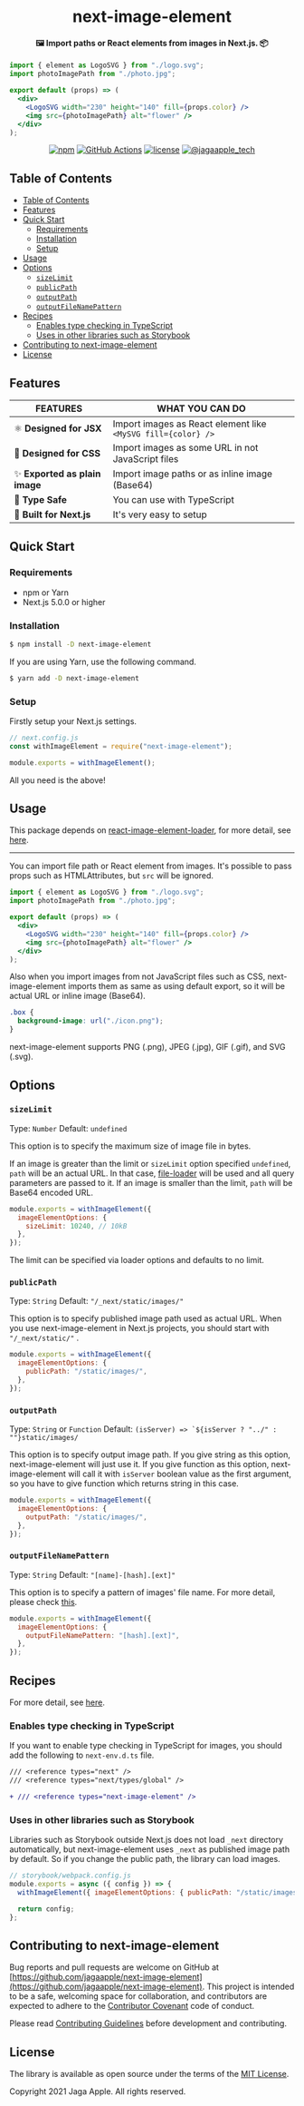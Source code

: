 <h1 align="center">next-image-element</h1>

<h4 align="center">🖼️ Import paths or React elements from images in Next.js. 📦</h4>

```jsx
import { element as LogoSVG } from "./logo.svg";
import photoImagePath from "./photo.jpg";

export default (props) => (
  <div>
    <LogoSVG width="230" height="140" fill={props.color} />
    <img src={photoImagePath} alt="flower" />
  </div>
);
```

<div align="center">
<a href="https://www.npmjs.com/package/next-image-element"><img src="https://img.shields.io/npm/v/next-image-element.svg" alt="npm"></a>
<a href="https://github.com/jagaapple/next-image-element/actions"><img src="https://github.com/jagaapple/next-image-element/workflows/Build%20and%20test/badge.svg" alt="GitHub Actions"></a>
<a href="https://opensource.org/licenses/MIT"><img src="https://img.shields.io/github/license/jagaapple/next-image-element.svg" alt="license"></a>
<a href="https://twitter.com/jagaapple_tech"><img src="https://img.shields.io/badge/contact-%40jagaapple_tech-blue.svg" alt="@jagaapple_tech"></a>
</div>

## Table of Contents

<!-- TOC depthFrom:2 -->

- [Table of Contents](#table-of-contents)
- [Features](#features)
- [Quick Start](#quick-start)
  - [Requirements](#requirements)
  - [Installation](#installation)
  - [Setup](#setup)
- [Usage](#usage)
- [Options](#options)
  - [`sizeLimit`](#sizelimit)
  - [`publicPath`](#publicpath)
  - [`outputPath`](#outputpath)
  - [`outputFileNamePattern`](#outputfilenamepattern)
- [Recipes](#recipes)
  - [Enables type checking in TypeScript](#enables-type-checking-in-typescript)
  - [Uses in other libraries such as Storybook](#uses-in-other-libraries-such-as-storybook)
- [Contributing to next-image-element](#contributing-to-next-image-element)
- [License](#license)

<!-- /TOC -->


## Features
| FEATURES                      | WHAT YOU CAN DO                                              |
|-------------------------------|--------------------------------------------------------------|
| ⚛️ **Designed for JSX**        | Import images as React element like `<MySVG fill={color} />` |
| 🎨 **Designed for CSS**       | Import images as some URL in not JavaScript files            |
| ✨ **Exported as plain image** | Import image paths or as inline image (Base64)               |
| 🎩 **Type Safe**              | You can use with TypeScript                                  |
| 🔧 **Built for Next.js**      | It's very easy to setup                                      |


## Quick Start
### Requirements
- npm or Yarn
- Next.js 5.0.0 or higher

### Installation
```bash
$ npm install -D next-image-element
```

If you are using Yarn, use the following command.

```bash
$ yarn add -D next-image-element
```

### Setup
Firstly setup your Next.js settings.

```js
// next.config.js
const withImageElement = require("next-image-element");

module.exports = withImageElement();
```

All you need is the above!


## Usage
This package depends on [react-image-element-loader](https://github.com/jagaapple/react-image-element-loader), for more detail,
see [here](https://github.com/jagaapple/react-image-element-loader#usage).

---

You can import file path or React element from images. It's possible to pass props such as HTMLAttributes, but `src` will be ignored.


```jsx
import { element as LogoSVG } from "./logo.svg";
import photoImagePath from "./photo.jpg";

export default (props) => (
  <div>
    <LogoSVG width="230" height="140" fill={props.color} />
    <img src={photoImagePath} alt="flower" />
  </div>
);
```

Also when you import images from not JavaScript files such as CSS, next-image-element imports them as same as using default
export, so it will be actual URL or inline image (Base64).

```css
.box {
  background-image: url("./icon.png");
}
```

next-image-element supports PNG (.png), JPEG (.jpg), GIF (.gif), and SVG (.svg).


## Options
### `sizeLimit`
Type: `Number` Default: `undefined`

This option is to specify the maximum size of image file in bytes.

If an image is greater than the limit or `sizeLimit` option specified `undefined`, `path` will be an actual URL. In that case,
[file-loader](https://github.com/webpack-contrib/file-loader) will be used and all query parameters are passed to it.
If an image is smaller than the limit, `path` will be Base64 encoded URL.

```js
module.exports = withImageElement({
  imageElementOptions: {
    sizeLimit: 10240, // 10kB
  },
});
```

The limit can be specified via loader options and defaults to no limit.

### `publicPath`
Type: `String` Default: `"/_next/static/images/"`

This option is to specify published image path used as actual URL. When you use next-image-element in Next.js projects, you
should start with `"/_next/static/"` .

```js
module.exports = withImageElement({
  imageElementOptions: {
    publicPath: "/static/images/",
  },
});
```

### `outputPath`
Type: `String` or `Function` Default: ``(isServer) => `${isServer ? "../" : ""}static/images/``

This option is to specify output image path. If you give string as this option, next-image-element will just use it. If you give
function as this option, next-image-element will call it with `isServer` boolean value as the first argument, so you have to
give function which returns string in this case.

```js
module.exports = withImageElement({
  imageElementOptions: {
    outputPath: "/static/images/",
  },
});
```

### `outputFileNamePattern`
Type: `String` Default: `"[name]-[hash].[ext]"`

This option is to specify a pattern of images' file name. For more detail, please check [this](https://github.com/webpack-contrib/file-loader#placeholders).

```js
module.exports = withImageElement({
  imageElementOptions: {
    outputFileNamePattern: "[hash].[ext]",
  },
});
```


## Recipes
For more detail, see [here](https://github.com/jagaapple/react-image-element-loader#recipes).

### Enables type checking in TypeScript
If you want to enable type checking in TypeScript for images, you should add the following to `next-env.d.ts` file.

```diff
/// <reference types="next" />
/// <reference types="next/types/global" />

+ /// <reference types="next-image-element" />
```

### Uses in other libraries such as Storybook
Libraries such as Storybook outside Next.js does not load `_next` directory automatically, but next-image-element uses `_next`
as published image path by default. So if you change the public path, the library can load images.

```js
// storybook/webpack.config.js
module.exports = async ({ config }) => {
  withImageElement({ imageElementOptions: { publicPath: "/static/images/" }}).webpack(config, { isServer: false });

  return config;
};
```


## Contributing to next-image-element
Bug reports and pull requests are welcome on GitHub at
[https://github.com/jagaapple/next-image-element](https://github.com/jagaapple/next-image-element). This project
is intended to be a safe, welcoming space for collaboration, and contributors are expected to adhere to the
[Contributor Covenant](http://contributor-covenant.org) code of conduct.

Please read [Contributing Guidelines](./.github/CONTRIBUTING.md) before development and contributing.


## License
The library is available as open source under the terms of the [MIT License](http://opensource.org/licenses/MIT).

Copyright 2021 Jaga Apple. All rights reserved.
